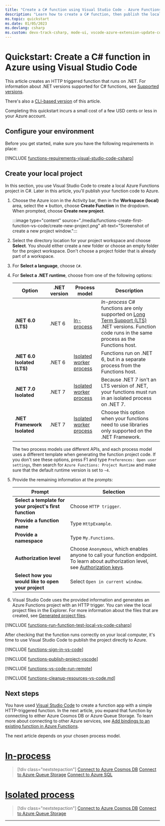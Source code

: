 ```yaml
---
title: "Create a C# function using Visual Studio Code - Azure Functions"
description: "Learn how to create a C# function, then publish the local project to serverless hosting in Azure Functions using the Azure Functions extension in Visual Studio Code. "
ms.topic: quickstart
ms.date: 01/05/2023
ms.devlang: csharp
ms.custom: devx-track-csharp, mode-ui, vscode-azure-extension-update-complete
---
```


# Quickstart: Create a C# function in Azure using Visual Studio Code

This article creates an HTTP triggered function that runs on .NET. For information about .NET versions supported for C# functions, see [Supported versions](dotnet-isolated-process-guide.md#supported-versions).

There's also a [CLI-based version](create-first-function-cli-csharp.md) of this article.

Completing this quickstart incurs a small cost of a few USD cents or less in your Azure account.

## Configure your environment

Before you get started, make sure you have the following requirements in place:

[!INCLUDE [functions-requirements-visual-studio-code-csharp](../../includes/functions-requirements-visual-studio-code-csharp.md)]

## <a name="create-an-azure-functions-project"></a>Create your local project

In this section, you use Visual Studio Code to create a local Azure Functions project in C#. Later in this article, you'll publish your function code to Azure.

1. Choose the Azure icon in the Activity bar, then in the **Workspace (local)** area, select the **+** button, choose **Create Function** in the dropdown. When prompted, choose **Create new project**.

    :::image type="content" source="./media/functions-create-first-function-vs-code/create-new-project.png" alt-text="Screenshot of create a new project window.":::

1. Select the directory location for your project workspace and choose **Select**. You should either create a new folder or choose an empty folder for the project workspace. Don't choose a project folder that is already part of a workspace.
 
1. For **Select a language**, choose `C#`.
 
1. For **Select a .NET runtime**, choose from one of the following options: 

    | Option | .NET version | Process model | Description |
    | --- | --- | --- |  --- |
    | **.NET 6.0 (LTS)** | .NET 6 | [In-process](functions-dotnet-class-library.md) | _In-process_ C# functions are only supported on [Long Term Support (LTS)](https://dotnet.microsoft.com/en-us/platform/support/policy/dotnet-core) .NET versions. Function code runs in the same process as the Functions host.  |
    | **.NET 6.0 Isolated (LTS)** | .NET 6 | [Isolated worker process](dotnet-isolated-process-guide.md) | Functions run on .NET 6, but in a separate process from the Functions host. |
    | **.NET 7.0 Isolated** | .NET 7 | [Isolated worker process](dotnet-isolated-process-guide.md) | Because .NET 7 isn't an LTS version of .NET, your functions must run in an isolated process on .NET 7. |
    | **.NET Framework Isolated** | .NET 7 | [Isolated worker process](dotnet-isolated-process-guide.md) | Choose this option when your functions need to use libraries only supported on the .NET Framework. |

    The two process models use different APIs, and each process model uses a different template when generating the function project code. If you don't see these options, press F1 and type `Preferences: Open user settings`, then search for `Azure Functions: Project Runtime` and make sure that the default runtime version is set to `~4`.

1. Provide the remaining information at the prompts:

    |Prompt|Selection|
    |--|--|
    |**Select a template for your project's first function**|Choose `HTTP trigger`.|
    |**Provide a function name**|Type `HttpExample`.|
    |**Provide a namespace** | Type `My.Functions`. |
    |**Authorization level**|Choose `Anonymous`, which enables anyone to call your function endpoint. To learn about authorization level, see [Authorization keys](functions-bindings-http-webhook-trigger.md#authorization-keys).|
    |**Select how you would like to open your project**|Select `Open in current window`.|

1. Visual Studio Code uses the provided information and generates an Azure Functions project with an HTTP trigger. You can view the local project files in the Explorer. For more information about the files that are created, see [Generated project files](functions-develop-vs-code.md?tabs=csharp#generated-project-files).

[!INCLUDE [functions-run-function-test-local-vs-code-csharp](../../includes/functions-run-function-test-local-vs-code-csharp.md)]

After checking that the function runs correctly on your local computer, it's time to use Visual Studio Code to publish the project directly to Azure.

[!INCLUDE [functions-sign-in-vs-code](../../includes/functions-sign-in-vs-code.md)]

[!INCLUDE [functions-publish-project-vscode](../../includes/functions-publish-project-vscode.md)]

[!INCLUDE [functions-vs-code-run-remote](../../includes/functions-vs-code-run-remote.md)]

[!INCLUDE [functions-cleanup-resources-vs-code.md](../../includes/functions-cleanup-resources-vs-code.md)]

## Next steps

You have used [Visual Studio Code](functions-develop-vs-code.md?tabs=csharp) to create a function app with a simple HTTP-triggered function. In the next article, you expand that function by connecting to either Azure Cosmos DB or Azure Queue Storage. To learn more about connecting to other Azure services, see [Add bindings to an existing function in Azure Functions](add-bindings-existing-function.md?tabs=csharp). 

The next article depends on your chosen process model.

# [In-process](#tab/in-process) 

> [!div class="nextstepaction"]
> [Connect to Azure Cosmos DB](functions-add-output-binding-cosmos-db-vs-code.md?pivots=programming-language-csharp&tabs=in-process)
> [Connect to Azure Queue Storage](functions-add-output-binding-storage-queue-vs-code.md?pivots=programming-language-csharp&tabs=in-process)
> [Connect to Azure SQL](functions-add-output-binding-azure-sql-vs-code.md?pivots=programming-language-csharp&tabs=in-process)

# [Isolated process](#tab/isolated-process)

> [!div class="nextstepaction"]
> [Connect to Azure Cosmos DB](functions-add-output-binding-cosmos-db-vs-code.md?pivots=programming-language-csharp&tabs=isolated-process)
> [Connect to Azure Queue Storage](functions-add-output-binding-storage-queue-vs-code.md?pivots=programming-language-csharp&tabs=isolated-process)

---

[Azure Functions Core Tools]: functions-run-local.md
[Azure Functions extension for Visual Studio Code]: https://marketplace.visualstudio.com/items?itemName=ms-azuretools.vscode-azurefunctions

